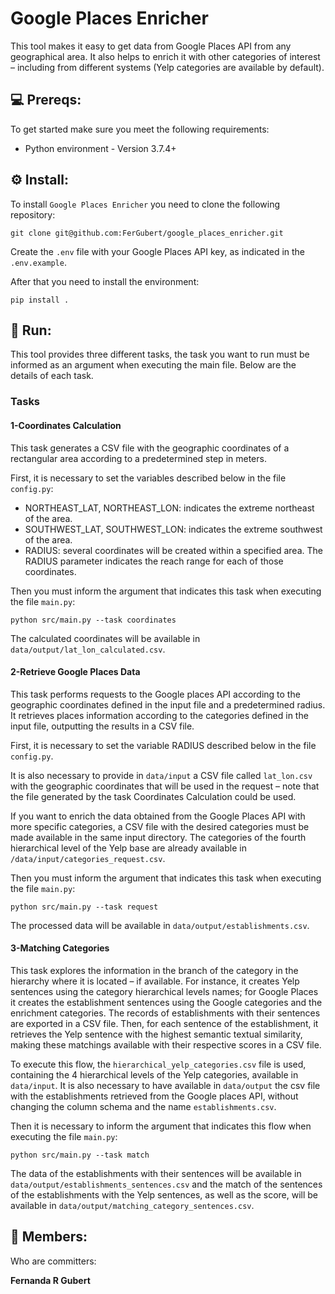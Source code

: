 # Google Places Enricher

This tool makes it easy to get data from Google Places API from any geographical area. It also helps to enrich it with other categories of interest – including from different systems (Yelp categories are available by default).

## 💻 Prereqs:

To get started make sure you meet the following requirements:

* Python environment - Version 3.7.4+

## ⚙️ Install:

To install `Google Places Enricher` you need to clone the following repository:

```
git clone git@github.com:FerGubert/google_places_enricher.git
```

Create the `.env` file with your Google Places API key, as indicated in the `.env.example`.

After that you need to install the environment:

```
pip install .
```

## 🚀 Run:

This tool provides three different tasks, the task you want to run must be informed as an argument when executing the main file. Below are the details of each task.

### Tasks

#### 1-Coordinates Calculation

This task generates a CSV file with the geographic coordinates of a rectangular area according to a predetermined step in meters.

First, it is necessary to set the variables described below in the file `config.py`:

* NORTHEAST_LAT, NORTHEAST_LON: indicates the extreme northeast of the area.
* SOUTHWEST_LAT, SOUTHWEST_LON: indicates the extreme southwest of the area.
* RADIUS: several coordinates will be created within a specified area. The RADIUS parameter indicates the reach range for each of those coordinates.

Then you must inform the argument that indicates this task when executing the file `main.py`:

```
python src/main.py --task coordinates
```

The calculated coordinates will be available in `data/output/lat_lon_calculated.csv`.

#### 2-Retrieve Google Places Data

This task performs requests to the Google places API according to the geographic coordinates defined in the input file and a predetermined radius. It retrieves places information according to the categories defined in the input file, outputting the results in a CSV file. 

First, it is necessary to set the variable RADIUS described below in the file `config.py`.

It is also necessary to provide in `data/input` a CSV file called `lat_lon.csv` with the geographic coordinates that will be used in the request – note that the file generated by the task Coordinates Calculation could be used. 

If you want to enrich the data obtained from the Google Places API with more specific categories, a CSV file with the desired categories must be made available in the same input directory. The categories of the fourth hierarchical level of the Yelp base are already available in `/data/input/categories_request.csv`.

Then you must inform the argument that indicates this task when executing the file `main.py`:

```
python src/main.py --task request
```

The processed data will be available in `data/output/establishments.csv`.

#### 3-Matching Categories

This task explores the information in the branch of the category in the hierarchy where it is located – if available. For instance, it creates Yelp sentences using the category hierarchical levels names; for Google Places it creates the establishment sentences using the Google categories and the enrichment categories. The records of establishments with their sentences are exported in a CSV file. Then, for each sentence of the establishment, it retrieves the Yelp sentence with the highest semantic textual similarity, making these matchings available with their respective scores in a CSV file.

To execute this flow, the `hierarchical_yelp_categories.csv` file is used, containing the 4 hierarchical levels of the Yelp categories, available in `data/input`. It is also necessary to have available in `data/output` the csv file with the establishments retrieved from the Google places API, without changing the column schema and the name `establishments.csv`. 

Then it is necessary to inform the argument that indicates this flow when executing the file `main.py`:

```
python src/main.py --task match
```

The data of the establishments with their sentences will be available in `data/output/establishments_sentences.csv` and the match of the sentences of the establishments with the Yelp sentences, as well as the score, will be available in `data/output/matching_category_sentences.csv`.

## 🤝 Members:

Who are committers:

<b>Fernanda R Gubert</b>
